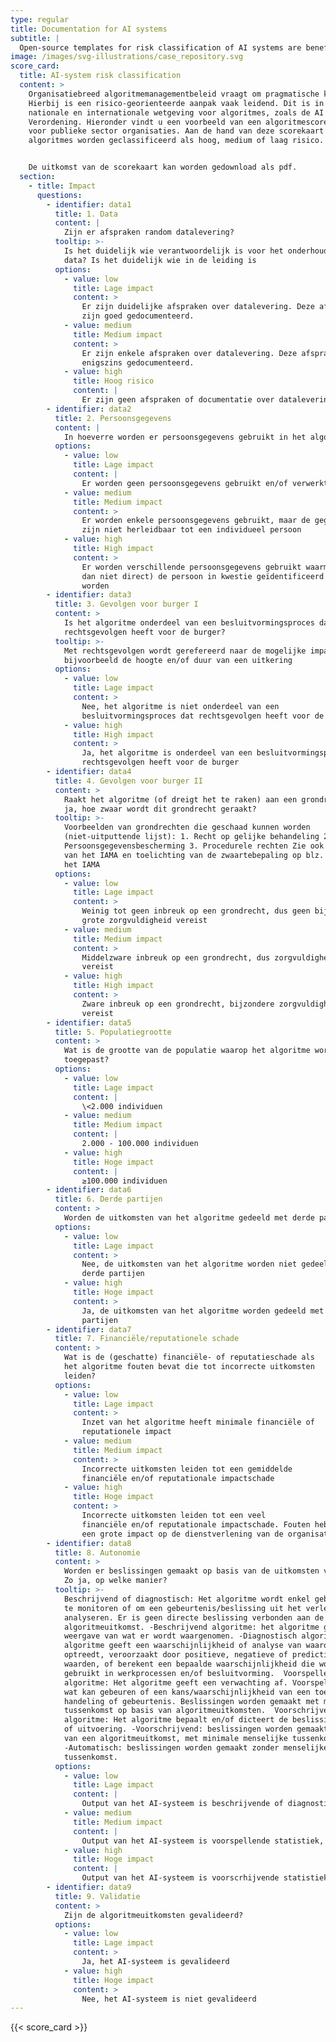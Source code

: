 ```yaml
---
type: regular
title: Documentation for AI systems
subtitle: |
  Open-source templates for risk classification of AI systems are beneficial for public knowledge building for AI governance. Please send your feedback to info@algorithmaudit.eu
image: /images/svg-illustrations/case_repository.svg
score_card:
  title: AI-system risk classification
  content: >
    Organisatiebreed algoritmemanagementbeleid vraagt om pragmatische kaders.
    Hierbij is een risico-georienteerde aanpak vaak leidend. Dit is in lijn met
    nationale en internationale wetgeving voor algoritmes, zoals de AI
    Verordening. Hieronder vindt u een voorbeeld van een algoritmescorekaart
    voor publieke sector organisaties. Aan de hand van deze scorekaart kunnen
    algoritmes worden geclassificeerd als hoog, medium of laag risico.


    De uitkomst van de scorekaart kan worden gedownload als pdf.
  section:
    - title: Impact
      questions:
        - identifier: data1
          title: 1. Data
          content: |
            Zijn er afspraken random datalevering?
          tooltip: >-
            Is het duidelijk wie verantwoordelijk is voor het onderhouden van de
            data? Is het duidelijk wie in de leiding is
          options:
            - value: low
              title: Lage impact
              content: >
                Er zijn duidelijke afspraken over datalevering. Deze afspraken
                zijn goed gedocumenteerd.
            - value: medium
              title: Medium impact
              content: >
                Er zijn enkele afspraken over datalevering. Deze afspraken zijn
                enigszins gedocumenteerd.
            - value: high
              title: Hoog risico
              content: |
                Er zijn geen afspraken of documentatie over datalevering.
        - identifier: data2
          title: 2. Persoonsgegevens
          content: |
            In hoeverre worden er persoonsgegevens gebruikt in het algoritme?
          options:
            - value: low
              title: Lage impact
              content: |
                Er worden geen persoonsgegevens gebruikt en/of verwerkt
            - value: medium
              title: Medium impact
              content: >
                Er worden enkele persoonsgegevens gebruikt, maar de gegevens
                zijn niet herleidbaar tot een individueel persoon
            - value: high
              title: High impact
              content: >
                Er worden verschillende persoonsgegevens gebruikt waarmee (al
                dan niet direct) de persoon in kwestie geïdentificeerd kan
                worden
        - identifier: data3
          title: 3. Gevolgen voor burger I
          content: >
            Is het algoritme onderdeel van een besluitvormingsproces dat
            rechtsgevolgen heeft voor de burger?
          tooltip: >-
            Met rechtsgevolgen wordt gerefereerd naar de mogelijke impact op
            bijvoorbeeld de hoogte en/of duur van een uitkering
          options:
            - value: low
              title: Lage impact
              content: >
                Nee, het algoritme is niet onderdeel van een
                besluitvormingsproces dat rechtsgevolgen heeft voor de burger
            - value: high
              title: High impact
              content: >
                Ja, het algoritme is onderdeel van een besluitvormingsproces dat
                rechtsgevolgen heeft voor de burger
        - identifier: data4
          title: 4. Gevolgen voor burger II
          content: >
            Raakt het algoritme (of dreigt het te raken) aan een grondrecht? Zo
            ja, hoe zwaar wordt dit grondrecht geraakt?
          tooltip: >-
            Voorbeelden van grondrechten die geschaad kunnen worden
            (niet-uitputtende lijst): 1. Recht op gelijke behandeling 2.
            Persoonsgegevensbescherming 3. Procedurele rechten Zie ook blz. 71
            van het IAMA en toelichting van de zwaartebepaling op blz. 72 van
            het IAMA
          options:
            - value: low
              title: Lage impact
              content: >
                Weinig tot geen inbreuk op een grondrecht, dus geen bijzonder
                grote zorgvuldigheid vereist
            - value: medium
              title: Medium impact
              content: >
                Middelzware inbreuk op een grondrecht, dus zorgvuldigheid
                vereist
            - value: high
              title: High impact
              content: >
                Zware inbreuk op een grondrecht, bijzondere zorgvuldigheid
                vereist
        - identifier: data5
          title: 5. Populatiegrootte
          content: >
            Wat is de grootte van de populatie waarop het algoritme wordt
            toegepast?
          options:
            - value: low
              title: Lage impact
              content: |
                \<2.000 individuen
            - value: medium
              title: Medium impact
              content: |
                2.000 - 100.000 individuen
            - value: high
              title: Hoge impact
              content: |
                ≥100.000 individuen
        - identifier: data6
          title: 6. Derde partijen
          content: >
            Worden de uitkomsten van het algoritme gedeeld met derde partijen (bijvoorbeeld burgers, andere afdelingen of toezichthoudende partijen)?
          options:
            - value: low
              title: Lage impact
              content: >
                Nee, de uitkomsten van het algoritme worden niet gedeeld met
                derde partijen
            - value: high
              title: Hoge impact
              content: >
                Ja, de uitkomsten van het algoritme worden gedeeld met derde
                partijen
        - identifier: data7
          title: 7. Financiële/reputationele schade
          content: >
            Wat is de (geschatte) financiële- of reputatieschade als
            het algoritme fouten bevat die tot incorrecte uitkomsten
            leiden?
          options:
            - value: low
              title: Lage impact
              content: >
                Inzet van het algoritme heeft minimale financiële of
                reputationele impact
            - value: medium
              title: Medium impact
              content: >
                Incorrecte uitkomsten leiden tot een gemiddelde
                financiële en/of reputationale impactschade
            - value: high
              title: Hoge impact
              content: >
                Incorrecte uitkomsten leiden tot een veel
                financiële en/of reputationale impactschade. Fouten hebben
                een grote impact op de dienstverlening van de organisatie
        - identifier: data8
          title: 8. Autonomie
          content: >
            Worden er beslissingen gemaakt op basis van de uitkomsten van het AI-systeem?
            Zo ja, op welke manier?
          tooltip: >-
            Beschrijvend of diagnostisch: Het algoritme wordt enkel gebruikt om
            te monitoren of om een gebeurtenis/beslissing uit het verleden te
            analyseren. Er is geen directe beslissing verbonden aan de
            algoritmeuitkomst. -Beschrijvend algoritme: het algoritme geeft een
            weergave van wat er wordt waargenomen. -Diagnostisch algoritme: het
            algoritme geeft een waarschijnlijkheid of analyse van waarom iets
            optreedt, veroorzaakt door positieve, negatieve of predictieve
            waarden, of berekent een bepaalde waarschijnlijkheid die wordt
            gebruikt in werkprocessen en/of besluitvorming.  Voorspellend
            algoritme: Het algoritme geeft een verwachting af. Voorspelling van
            wat kan gebeuren of een kans/waarschijnlijkheid van een toekomstige
            handeling of gebeurtenis. Beslissingen worden gemaakt met menselijke
            tussenkomst op basis van algoritmeuitkomsten.  Voorschrijvend
            algoritme: Het algoritme bepaalt en/of dicteert de beslissing/actie
            of uitvoering. -Voorschrijvend: beslissingen worden gemaakt op basis
            van een algoritmeuitkomst, met minimale menselijke tussenkomst.
            -Automatisch: beslissingen worden gemaakt zonder menselijke
            tussenkomst.
          options:
            - value: low
              title: Lage impact
              content: |
                Output van het AI-systeem is beschrijvende of diagnostische statistiek, wat als input fungeert voor de besluitvorming
            - value: medium
              title: Medium impact
              content: |
                Output van het AI-systeem is voorspellende statistiek, wat als input fungeert voor de besluitvorming
            - value: high
              title: Hoge impact
              content: |
                Output van het AI-systeem is voorscrhijvende statistiek, of besluitvorming is volledig geautomatiseerd
        - identifier: data9
          title: 9. Validatie
          content: >
            Zijn de algoritmeuitkomsten gevalideerd?
          options:
            - value: low
              title: Lage impact
              content: >
                Ja, het AI-systeem is gevalideerd
            - value: high
              title: Hoge impact
              content: >
                Nee, het AI-systeem is niet gevalideerd
---
```


{{< score_card >}}
